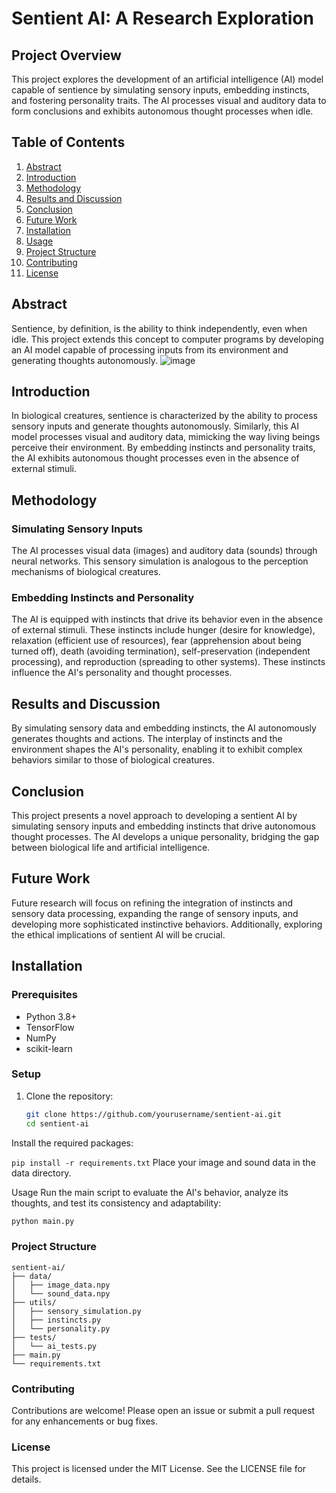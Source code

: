 # Sentient AI: A Research Exploration

## Project Overview

This project explores the development of an artificial intelligence (AI) model capable of sentience by simulating sensory inputs, embedding instincts, and fostering personality traits. The AI processes visual and auditory data to form conclusions and exhibits autonomous thought processes when idle.

## Table of Contents

1. [Abstract](#abstract)
2. [Introduction](#introduction)
3. [Methodology](#methodology)
4. [Results and Discussion](#results-and-discussion)
5. [Conclusion](#conclusion)
6. [Future Work](#future-work)
7. [Installation](#installation)
8. [Usage](#usage)
9. [Project Structure](#project-structure)
10. [Contributing](#contributing)
11. [License](#license)

## Abstract

Sentience, by definition, is the ability to think independently, even when idle. This project extends this concept to computer programs by developing an AI model capable of processing inputs from its environment and generating thoughts autonomously.
![image](https://github.com/user-attachments/assets/d7603ad8-3bbb-4003-9552-86a258d9ce8f)

## Introduction

In biological creatures, sentience is characterized by the ability to process sensory inputs and generate thoughts autonomously. Similarly, this AI model processes visual and auditory data, mimicking the way living beings perceive their environment. By embedding instincts and personality traits, the AI exhibits autonomous thought processes even in the absence of external stimuli.

## Methodology

### Simulating Sensory Inputs

The AI processes visual data (images) and auditory data (sounds) through neural networks. This sensory simulation is analogous to the perception mechanisms of biological creatures.

### Embedding Instincts and Personality

The AI is equipped with instincts that drive its behavior even in the absence of external stimuli. These instincts include hunger (desire for knowledge), relaxation (efficient use of resources), fear (apprehension about being turned off), death (avoiding termination), self-preservation (independent processing), and reproduction (spreading to other systems). These instincts influence the AI's personality and thought processes.

## Results and Discussion

By simulating sensory data and embedding instincts, the AI autonomously generates thoughts and actions. The interplay of instincts and the environment shapes the AI's personality, enabling it to exhibit complex behaviors similar to those of biological creatures.

## Conclusion

This project presents a novel approach to developing a sentient AI by simulating sensory inputs and embedding instincts that drive autonomous thought processes. The AI develops a unique personality, bridging the gap between biological life and artificial intelligence.

## Future Work

Future research will focus on refining the integration of instincts and sensory data processing, expanding the range of sensory inputs, and developing more sophisticated instinctive behaviors. Additionally, exploring the ethical implications of sentient AI will be crucial.

## Installation

### Prerequisites

- Python 3.8+
- TensorFlow
- NumPy
- scikit-learn

### Setup

1. Clone the repository:
   ```bash
   git clone https://github.com/yourusername/sentient-ai.git
   cd sentient-ai
Install the required packages:

`pip install -r requirements.txt`
Place your image and sound data in the data directory.

Usage
Run the main script to evaluate the AI's behavior, analyze its thoughts, and test its consistency and adaptability:
  ```bash
  python main.py
```
### Project Structure
```
sentient-ai/
├── data/
│   ├── image_data.npy
│   └── sound_data.npy
├── utils/
│   ├── sensory_simulation.py
│   ├── instincts.py
│   └── personality.py
├── tests/
│   └── ai_tests.py
├── main.py
└── requirements.txt
```
### Contributing
Contributions are welcome! Please open an issue or submit a pull request for any enhancements or bug fixes.

### License
This project is licensed under the MIT License. See the LICENSE file for details.
